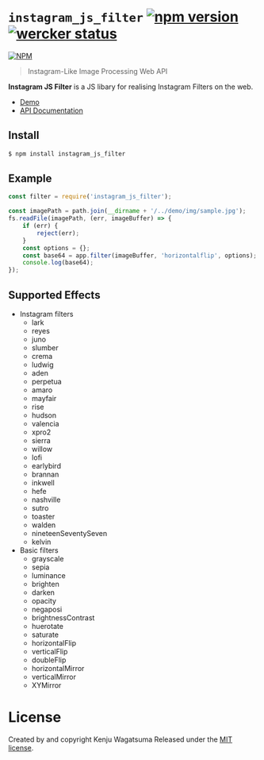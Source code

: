 # `instagram_js_filter` [![npm version](https://badge.fury.io/js/instagram_js_filter.svg)](https://badge.fury.io/js/instagram_js_filter) [![wercker status](https://app.wercker.com/status/e6caf22ff7d1672011a269462edcb19a/s/master "wercker status")](https://app.wercker.com/project/byKey/e6caf22ff7d1672011a269462edcb19a)
[![NPM](https://nodei.co/npm/instagram_js_filter.png?compact=true)](https://npmjs.org/package/instagram_js_filter) 

> Instagram-Like Image Processing Web API

**Instagram JS Filter** is a JS libary for realising Instagram Filters on the web.

* [Demo](https://kenju.github.io/instagram_js_filter)
* [API Documentation](https://github.com/kenju/instagram_css_filter/blob/master/out)

## Install

```bash
$ npm install instagram_js_filter
```

## Example

```javascript
const filter = require('instagram_js_filter');

const imagePath = path.join(__dirname + '/../demo/img/sample.jpg');
fs.readFile(imagePath, (err, imageBuffer) => {
    if (err) {
        reject(err);
    }
    const options = {};
    const base64 = app.filter(imageBuffer, 'horizontalflip', options);
    console.log(base64);
});
```

## Supported Effects

- Instagram filters
	- lark
	- reyes
	- juno
	- slumber
	- crema
	- ludwig
	- aden
	- perpetua
	- amaro
	- mayfair
	- rise
	- hudson
	- valencia
	- xpro2
	- sierra
	- willow
	- lofi
	- earlybird
	- brannan
	- inkwell
	- hefe
	- nashville
	- sutro
	- toaster
	- walden
	- nineteenSeventySeven
	- kelvin
- Basic filters
	- grayscale
	- sepia
	- luminance
	- brighten
	- darken
	- opacity
	- negaposi
	- brightnessContrast
	- huerotate
	- saturate
	- horizontalFlip
	- verticalFlip
	- doubleFlip
	- horizontalMirror
	- verticalMirror
	- XYMirror

# License

Created by and copyright Kenju Wagatsuma Released 
under the [MIT license](https://github.com/kenju/instagram_js_filter/blob/master/LICENSE).